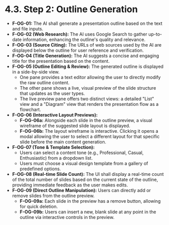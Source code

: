 # 4.3. Step 2: Outline Generation

*   **F-OG-01:** The AI shall generate a presentation outline based on the text and file inputs.
*   **F-OG-02 (Web Research):** The AI uses Google Search to gather up-to-date information, enhancing the outline's quality and relevance.
*   **F-OG-03 (Source Citing):** The URLs of web sources used by the AI are displayed below the outline for user reference and verification.
*   **F-OG-04 (Title Generation):** The AI suggests a concise and engaging title for the presentation based on the content.
*   **F-OG-05 (Outline Editing & Review):** The generated outline is displayed in a side-by-side view.
    *   One pane provides a text editor allowing the user to directly modify the raw outline content.
    *   The other pane shows a live, visual preview of the slide structure that updates as the user types.
    *   The live preview pane offers two distinct views: a detailed "List" view and a "Diagram" view that renders the presentation flow as a flowchart.
*   **F-OG-06 (Interactive Layout Previews):**
    *   **F-OG-06a:** Alongside each slide in the outline preview, a visual wireframe of the suggested slide layout is displayed.
    *   **F-OG-06b:** The layout wireframe is interactive. Clicking it opens a modal allowing the user to select a different layout for that specific slide before the main content generation.
*   **F-OG-07 (Tone & Template Selection):**
    *   Users can select a content tone (e.g., Professional, Casual, Enthusiastic) from a dropdown list.
    *   Users must choose a visual design template from a gallery of predefined options.
*   **F-OG-08 (Real-time Slide Count):** The UI shall display a real-time count of the total number of slides based on the current state of the outline, providing immediate feedback as the user makes edits.
*   **F-OG-09 (Direct Outline Manipulation):** Users can directly add or remove slides from the outline preview.
    *   **F-OG-09a:** Each slide in the preview has a remove button, allowing for quick deletion.
    *   **F-OG-09b:** Users can insert a new, blank slide at any point in the outline via interactive controls in the preview.